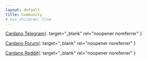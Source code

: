 ```yaml
---
layout: default
title: Community
# has_children: true
---
```


[Cardano Telegram](https://t.me/CardanoAnnouncements/){: target="_blank" rel="noopener noreferrer" }

[Cardano Forum](https://forum.cardano.org/){: target="_blank" rel="noopener noreferrer" }

[Cardano Reddit](https://www.reddit.com/r/cardano/){: target="_blank" rel="noopener noreferrer" }
